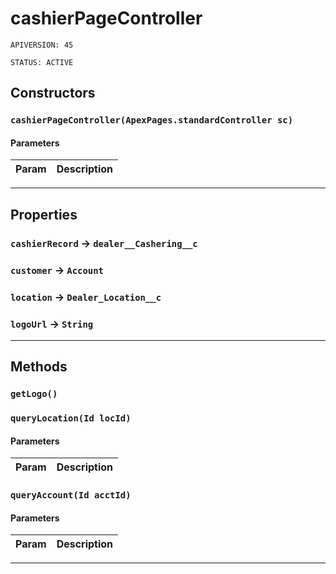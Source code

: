 # cashierPageController

`APIVERSION: 45`

`STATUS: ACTIVE`
## Constructors
### `cashierPageController(ApexPages.standardController sc)`
#### Parameters
|Param|Description|
|---|---|

---
## Properties

### `cashierRecord` → `dealer__Cashering__c`


### `customer` → `Account`


### `location` → `Dealer_Location__c`


### `logoUrl` → `String`


---
## Methods
### `getLogo()`
### `queryLocation(Id locId)`
#### Parameters
|Param|Description|
|---|---|

### `queryAccount(Id acctId)`
#### Parameters
|Param|Description|
|---|---|

---
